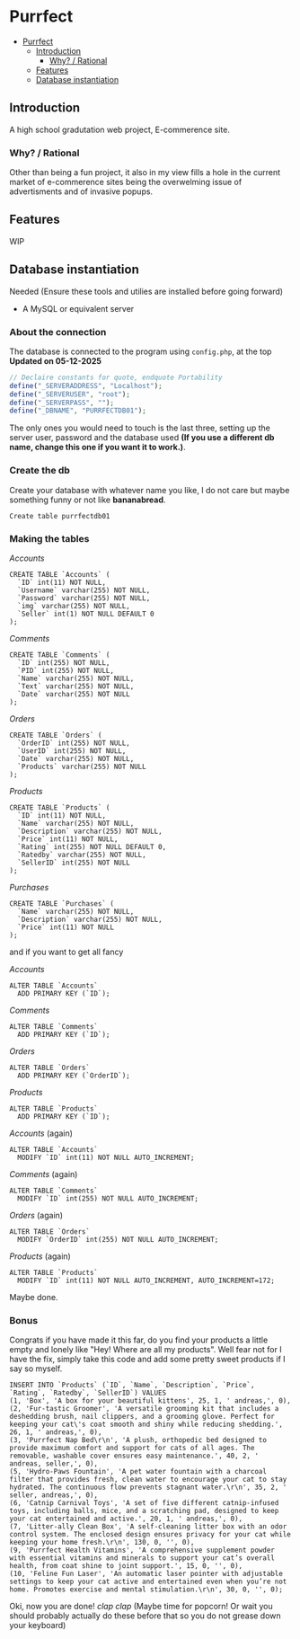 # Purrfect

- [Purrfect](#purrfect)
  - [Introduction](#introduction)
    - [Why? / Rational](#why--rational)
  - [Features](#features)
  - [Database instantiation](#database-instantiation)

## Introduction

A high school gradutation web project, E-commerence site.

### Why? / Rational

Other than being a fun project, it also in my view fills a hole in the current market of e-commerence sites being the overwelming issue of advertisments and of invasive popups.

## Features

WIP

## Database instantiation
Needed (Ensure these tools and utilies are installed before going forward)
* A MySQL or equivalent server

### About the connection
The database is connected to the program using ``` config.php ```, at the top **Updated on 05-12-2025**
```php
// Declaire constants for quote, endquote Portability
define("_SERVERADDRESS", "Localhost");
define("_SERVERUSER", "root");
define("_SERVERPASS", "");
define("_DBNAME", "PURRFECTDB01");
```
The only ones you would need to touch is the last three, setting up the server user, password and the database used **(If you use a different db name, change this one if you want it to work.)**.

### Create the db
Create your database with whatever name you like, I do not care but maybe something funny or not like **bananabread**. 
```MySql 
Create table purrfectdb01
```

### Making the tables
*Accounts*
```MySql
CREATE TABLE `Accounts` (
  `ID` int(11) NOT NULL,
  `Username` varchar(255) NOT NULL,
  `Password` varchar(255) NOT NULL,
  `img` varchar(255) NOT NULL,
  `Seller` int(1) NOT NULL DEFAULT 0
);
```
*Comments*
```MySql
CREATE TABLE `Comments` (
  `ID` int(255) NOT NULL,
  `PID` int(255) NOT NULL,
  `Name` varchar(255) NOT NULL,
  `Text` varchar(255) NOT NULL,
  `Date` varchar(255) NOT NULL
);
```
*Orders*
```MySql
CREATE TABLE `Orders` (
  `OrderID` int(255) NOT NULL,
  `UserID` int(255) NOT NULL,
  `Date` varchar(255) NOT NULL,
  `Products` varchar(255) NOT NULL
);
```
*Products*
```MySql
CREATE TABLE `Products` (
  `ID` int(11) NOT NULL,
  `Name` varchar(255) NOT NULL,
  `Description` varchar(255) NOT NULL,
  `Price` int(11) NOT NULL,
  `Rating` int(255) NOT NULL DEFAULT 0,
  `Ratedby` varchar(255) NOT NULL,
  `SellerID` int(255) NOT NULL
);
```
*Purchases*
```MySql
CREATE TABLE `Purchases` (
  `Name` varchar(255) NOT NULL,
  `Description` varchar(255) NOT NULL,
  `Price` int(11) NOT NULL
);
```
and if you want to get all fancy

*Accounts*
```Mysql
ALTER TABLE `Accounts`
  ADD PRIMARY KEY (`ID`);

```
*Comments*
```mysql
ALTER TABLE `Comments`
  ADD PRIMARY KEY (`ID`);

```
*Orders*
```mysql
ALTER TABLE `Orders`
  ADD PRIMARY KEY (`OrderID`);

```
*Products*
```mysql
ALTER TABLE `Products`
  ADD PRIMARY KEY (`ID`);

```
*Accounts* (again) 
```mysql
ALTER TABLE `Accounts`
  MODIFY `ID` int(11) NOT NULL AUTO_INCREMENT;

```
*Comments* (again)
```mysql
ALTER TABLE `Comments`
  MODIFY `ID` int(255) NOT NULL AUTO_INCREMENT;
```
*Orders* (again)
```mysql
ALTER TABLE `Orders`
  MODIFY `OrderID` int(255) NOT NULL AUTO_INCREMENT;
```
*Products* (again)
```mysql
ALTER TABLE `Products`
  MODIFY `ID` int(11) NOT NULL AUTO_INCREMENT, AUTO_INCREMENT=172;
```
Maybe done.
### Bonus
Congrats if you have made it this far, do you find your products a little empty and lonely like "Hey! Where are all my products". Well fear not for I have the fix, simply take this code and add some pretty sweet products if I say so myself.
```MySql
INSERT INTO `Products` (`ID`, `Name`, `Description`, `Price`, `Rating`, `Ratedby`, `SellerID`) VALUES
(1, 'Box', 'A box for your beautiful kittens', 25, 1, ' andreas,', 0),
(2, 'Fur-tastic Groomer', 'A versatile grooming kit that includes a deshedding brush, nail clippers, and a grooming glove. Perfect for keeping your cat\'s coat smooth and shiny while reducing shedding.', 26, 1, ' andreas,', 0),
(3, 'Purrfect Nap Bed\r\n', 'A plush, orthopedic bed designed to provide maximum comfort and support for cats of all ages. The removable, washable cover ensures easy maintenance.', 40, 2, ' andreas, seller,', 0),
(5, 'Hydro-Paws Fountain', 'A pet water fountain with a charcoal filter that provides fresh, clean water to encourage your cat to stay hydrated. The continuous flow prevents stagnant water.\r\n', 35, 2, ' seller, andreas,', 0),
(6, 'Catnip Carnival Toys', 'A set of five different catnip-infused toys, including balls, mice, and a scratching pad, designed to keep your cat entertained and active.', 20, 1, ' andreas,', 0),
(7, 'Litter-ally Clean Box', 'A self-cleaning litter box with an odor control system. The enclosed design ensures privacy for your cat while keeping your home fresh.\r\n', 130, 0, '', 0),
(9, 'Purrfect Health Vitamins', 'A comprehensive supplement powder with essential vitamins and minerals to support your cat’s overall health, from coat shine to joint support.', 15, 0, '', 0),
(10, 'Feline Fun Laser', 'An automatic laser pointer with adjustable settings to keep your cat active and entertained even when you’re not home. Promotes exercise and mental stimulation.\r\n', 30, 0, '', 0);
```
Oki, now you are done! *clap* *clap* (Maybe time for popcorn! Or wait you should probably actually do these before that so you do not grease down your keyboard)

